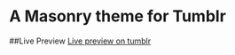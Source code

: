 # A Masonry theme for Tumblr

##Live Preview
[Live preview on tumblr](http://visual-ideas-theme.tumblr.com/)
